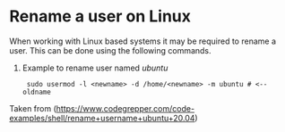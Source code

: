# Rename a user on Linux

When working with Linux based systems it may be required to rename a user.  This can be done using the following commands.

1. Example to rename user named *ubuntu*

        sudo usermod -l <newname> -d /home/<newname> -m ubuntu # <-- oldname

Taken from (https://www.codegrepper.com/code-examples/shell/rename+username+ubuntu+20.04)
